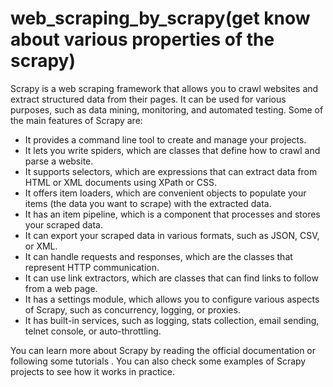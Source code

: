 # web_scraping_by_scrapy(get know about various properties of the scrapy)
Scrapy is a web scraping framework that allows you to crawl websites and extract structured data from their pages. It can be used for various purposes, such as data mining, monitoring, and automated testing. Some of the main features of Scrapy are:

- It provides a command line tool to create and manage your projects.
- It lets you write spiders, which are classes that define how to crawl and parse a website.
- It supports selectors, which are expressions that can extract data from HTML or XML documents using XPath or CSS.
- It offers item loaders, which are convenient objects to populate your items (the data you want to scrape) with the extracted data.
- It has an item pipeline, which is a component that processes and stores your scraped data.
- It can export your scraped data in various formats, such as JSON, CSV, or XML.
- It can handle requests and responses, which are the classes that represent HTTP communication.
- It can use link extractors, which are classes that can find links to follow from a web page.
- It has a settings module, which allows you to configure various aspects of Scrapy, such as concurrency, logging, or proxies.
- It has built-in services, such as logging, stats collection, email sending, telnet console, or auto-throttling.

You can learn more about Scrapy by reading the official documentation  or following some tutorials . You can also check some examples of Scrapy projects to see how it works in practice.
